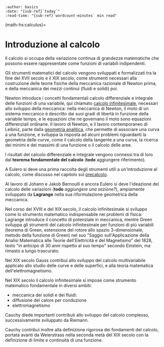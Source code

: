 ```{article-info}
:author: basics
:date: "{sub-ref}`today`"
:read-time: "{sub-ref}`wordcount-minutes` min read"
```

(math-hs:calculus)=
# Introduzione al calcolo

Il calcolo si occupa della variazione continua di grandezze matematiche che possono essere rappresentate come funzioni di variabili indipendenti.

Gli strumenti matematici del calcolo vengono sviluppati e formalizzati tra la fine del XVII secolo e il XIX secolo, come strumenti necessari alla costruzione delle teorie fisiche della meccanica razionale di Newton prima, e della meccanica dei mezzi continui (fluidi e solidi) poi.

Newton introduce i concetti fondamentali calcolo differenziale e integrale delle funzioni di una variabile, qui chiamato [calcolo infinitesimale](infinitesimal-calculus), necessari allo sviluppo della meccanica: nella meccanica di Newton, il moto di un sistema meccanico è descritto dai suoi gradi di libertà in funzione della variabile tempo, e le equazioni che ne governano il moto sono equazioni differenziali ordinarie. Il lavoro di Newton, e il lavoro contemporaneo di Leibniz, parte dalla [geometria analitica](geometry:analytic), che permette di associare una curva a una funzione, e sviluppa la risposta ad alcuni problemi riguardanti la geometria delle curve, come il calcolo della tangente a una curva, la ricerca dei minimi e dei massimi di una funzione o il calcolo delle aree.

I risultati del calcolo differenziale e integrale vengono connessi tra di loro dal **teorema fondamentale del calcolo** (**todo** aggiungere riferimento).

A Eulero si deve una prima raccolta degli strumenti utili a un'introduzione al calcolo, come discusso nel capitolo sul [precalcolo](math-hs:precalculus).

Al lavoro di Johann e Jakob Bernoulli e ancora Eulero si deve l'ideazione del calcolo delle variazioni (**todo** *aggiungere una sezione?*), ampiamente sviluppato da **Lagrange** nella sua riformulazione geometrica della meccanica.

Nel corso del XVIII e del XIX secolo, il calcolo infinitesimale si sviluppo come lo strumento matematico indispensabile nei problemi di fisica: Lagrange introduce il concetto di potenziale in meccanica, mentre Green sviluppa gli strumenti del calcolo infinitesimale per funzioni di più variabili (teorema di Green, estensione del rotore allo spazio 3-dimensionale, metodo della funzione di Green) nel suo "Saggio sull'Applicazione della Analisi Matematica alle Teorie dell'Elettricità e del Magnetismo" del 1828, testo "in anticipo di 30 anni rispetto al suo tempo" secondo Einstein, ma rimasto a lungo trascurato. 

Nel XIX secolo Gauss contribuì allo sviluppo del calcolo multivariabile applicato allo studio delle curve e delle superfici, e alla teoria matematica dell'elettromagnetismo.

Nel XIX secolo il calcolo infinitesimale si impose come strumento matematico fondamentale in diversi ambiti:
- meccanica dei solidi e dei fluidi:
- diffusione del calore per conduzione
- elettromagnetismo

Cauchy diede importanti contributi allo sviluppo del calcolo complesso, successivamente sviluppato da Riemann.

Cauchy contribuì inoltre alla definizione rigorosa dei fondamenti del calcolo, portata avanti da Weierstrass nella seconda metà del XIX secolo con la definizione di limite e continuità di una funzione.



<!--

**Brev(issima) storia del calcolo.**
- Precursori: ...
- Prima formalizzazione: Newton, sviluppo del calcolo infinitesimale come strumento matematico necessario alla sua trattazione della [meccanica]() razionale, presentata nei *Principia Mathematica*, 1687; Leibniz *Nova Methodus pro Maximis et Minimis*, 1684
- Sviluppo rigoroso del calcolo infinitesimale, del calcolo multivariabile, dell'analisi complessa, e del calcolo su spazi e varietà
  - Cauchy (1789-1857)
  - Weierstrass (1815-1897)
  - Riemann (1826-1866)
  - ...

-->






